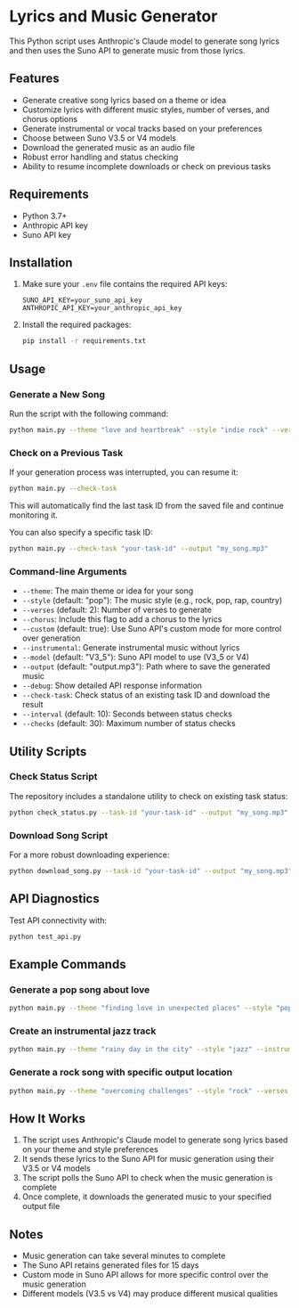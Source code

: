 # Lyrics and Music Generator

This Python script uses Anthropic's Claude model to generate song lyrics and then uses the Suno API to generate music from those lyrics.

## Features

- Generate creative song lyrics based on a theme or idea
- Customize lyrics with different music styles, number of verses, and chorus options
- Generate instrumental or vocal tracks based on your preferences
- Choose between Suno V3.5 or V4 models
- Download the generated music as an audio file
- Robust error handling and status checking
- Ability to resume incomplete downloads or check on previous tasks

## Requirements

- Python 3.7+
- Anthropic API key
- Suno API key

## Installation

1. Make sure your `.env` file contains the required API keys:
   ```
   SUNO_API_KEY=your_suno_api_key
   ANTHROPIC_API_KEY=your_anthropic_api_key
   ```

2. Install the required packages:
   ```bash
   pip install -r requirements.txt
   ```

## Usage

### Generate a New Song

Run the script with the following command:

```bash
python main.py --theme "love and heartbreak" --style "indie rock" --verses 2 --chorus --output "my_song.mp3"
```

### Check on a Previous Task

If your generation process was interrupted, you can resume it:

```bash
python main.py --check-task
```

This will automatically find the last task ID from the saved file and continue monitoring it.

You can also specify a specific task ID:

```bash
python main.py --check-task "your-task-id" --output "my_song.mp3"
```

### Command-line Arguments

- `--theme`: The main theme or idea for your song
- `--style` (default: "pop"): The music style (e.g., rock, pop, rap, country)
- `--verses` (default: 2): Number of verses to generate
- `--chorus`: Include this flag to add a chorus to the lyrics
- `--custom` (default: true): Use Suno API's custom mode for more control over generation
- `--instrumental`: Generate instrumental music without lyrics
- `--model` (default: "V3_5"): Suno API model to use (V3_5 or V4)
- `--output` (default: "output.mp3"): Path where to save the generated music
- `--debug`: Show detailed API response information
- `--check-task`: Check status of an existing task ID and download the result
- `--interval` (default: 10): Seconds between status checks
- `--checks` (default: 30): Maximum number of status checks

## Utility Scripts

### Check Status Script

The repository includes a standalone utility to check on existing task status:

```bash
python check_status.py --task-id "your-task-id" --output "my_song.mp3" --debug
```

### Download Song Script

For a more robust downloading experience:

```bash
python download_song.py --task-id "your-task-id" --output "my_song.mp3" --max-checks 60
```

## API Diagnostics

Test API connectivity with:

```bash
python test_api.py
```

## Example Commands

### Generate a pop song about love
```bash
python main.py --theme "finding love in unexpected places" --style "pop" --chorus
```

### Create an instrumental jazz track
```bash
python main.py --theme "rainy day in the city" --style "jazz" --instrumental --model "V4"
```

### Generate a rock song with specific output location
```bash
python main.py --theme "overcoming challenges" --style "rock" --verses 3 --chorus --output "rock_anthem.mp3"
```

## How It Works

1. The script uses Anthropic's Claude model to generate song lyrics based on your theme and style preferences
2. It sends these lyrics to the Suno API for music generation using their V3.5 or V4 models
3. The script polls the Suno API to check when the music generation is complete
4. Once complete, it downloads the generated music to your specified output file

## Notes

- Music generation can take several minutes to complete
- The Suno API retains generated files for 15 days
- Custom mode in Suno API allows for more specific control over the music generation
- Different models (V3.5 vs V4) may produce different musical qualities
